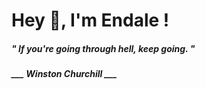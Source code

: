<h1 title="head"> Hey 👋, I'm Endale !</h1>

**<h5><i>" If you're going through hell, keep going. "</i></h5>**

*<b>___ Winston Churchill ___</b>*

